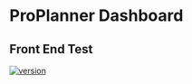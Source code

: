 # ProPlanner Dashboard
## Front End Test

[![version](https://img.shields.io/badge/version-1.0.1-yellow.svg)](https://semver.org)

